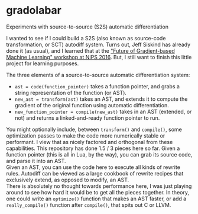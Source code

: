 # gradolabar
Experiments with source-to-source (S2S) automatic differentiation

I wanted to see if I could build a S2S (also known as source-code transformation, or SCT) autodiff system. Turns out, Jeff Siskind has already done it (as usual), and I learned that at the ["Future of Gradient-based Machine Learning" workshop at NIPS 2016](https://autodiff-workshop.github.io). But, I still want to finish this little project for learning purposes.

The three elements of a source-to-source automatic differentiation system:

- `ast = code(function_pointer)` takes a function pointer, and grabs a string representation of the function (or AST).  
- `new_ast = transform(ast)` takes an AST, and extends it to compute the gradient of the original function using automatic differentiation.
- `new_function_pointer = compile(new_ast)` takes in an AST (extended, or not) and returns a linked-and-ready function pointer to run.

You might optionally include, between `transform()` and `compile()`, some optimization passes to make the code more numerically stable or performant. I view that as nicely factored and orthogonal from these capabilities.
This repository has done 1.5 / 3 pieces here so far. Given a function pointer (this is all in Lua, by the way), you can grab its source code, and parse it into an AST.  
Given an AST, you can use the code here to execute all kinds of rewrite rules. Autodiff can be viewed as a large cookbook of rewrite recipes that exclusively extend, as opposed to modify, an AST.  
There is absolutely no thought towards performance here, I was just playing around to see how hard it would be to get all the pieces together. In theory, one could write an `optimize()` function that makes an AST faster, or add a `really_compile()` function after `compile()`, that spits out C or LLVM.
